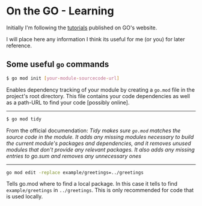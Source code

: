 # On the GO - Learning

Initially I'm following the [tutorials](https://go.dev/learn/) published on GO's website.

I will place here any information I think its useful for me (or you) for later reference.

## Some useful `go` commands

```sh
$ go mod init [your-module-sourcecode-url]
```

Enables dependency tracking of your module by creating a `go.mod` file in the project's root directory.
This file contains your code dependencies as well as a path-URL to find your code [possibly online].

---

```sh
$ go mod tidy
```

From the official documendation:
*Tidy makes sure `go.mod` matches the source code in the module.
It adds any missing modules necessary to build the current module's
packages and dependencies, and it removes unused modules that
don't provide any relevant packages. It also adds any missing entries
to go.sum and removes any unnecessary ones*

---

```sh
go mod edit -replace example/greetings=../greetings
```

Tells go.mod where to find a local package. In this case it tells to find `example/greetings` in `../greetings`. This is only recommended for code that is used locally.
